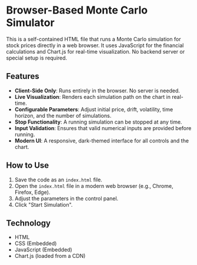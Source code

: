 # Browser-Based Monte Carlo Simulator

This is a self-contained HTML file that runs a Monte Carlo simulation for stock prices directly in a web browser. It uses JavaScript for the financial calculations and Chart.js for real-time visualization. No backend server or special setup is required.

## Features

* **Client-Side Only**: Runs entirely in the browser. No server is needed.
* **Live Visualization**: Renders each simulation path on the chart in real-time.
* **Configurable Parameters**: Adjust initial price, drift, volatility, time horizon, and the number of simulations.
* **Stop Functionality**: A running simulation can be stopped at any time.
* **Input Validation**: Ensures that valid numerical inputs are provided before running.
* **Modern UI**: A responsive, dark-themed interface for all controls and the chart.

## How to Use

1.  Save the code as an `index.html` file.
2.  Open the `index.html` file in a modern web browser (e.g., Chrome, Firefox, Edge).
3.  Adjust the parameters in the control panel.
4.  Click "Start Simulation".

## Technology

* HTML
* CSS (Embedded)
* JavaScript (Embedded)
* Chart.js (loaded from a CDN)
